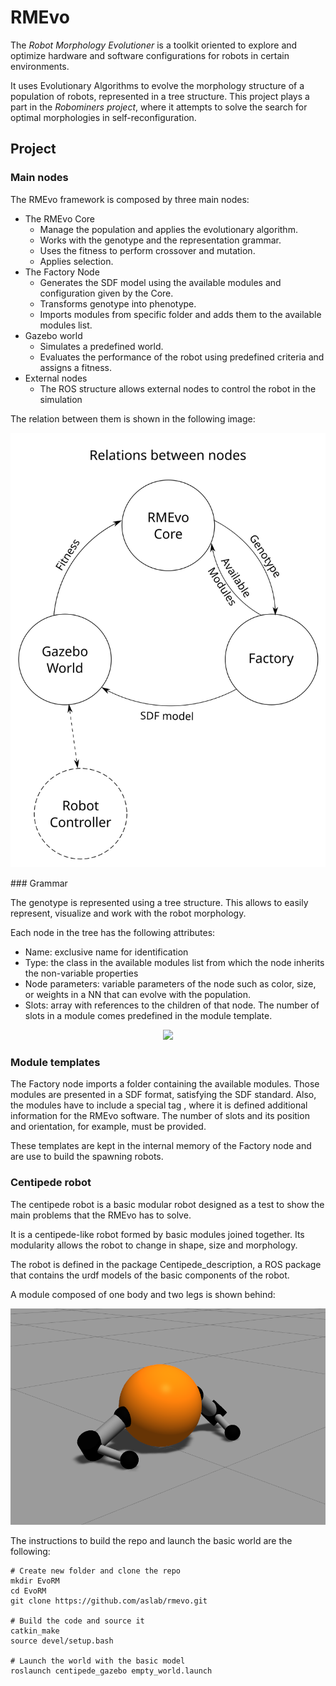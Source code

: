 # RMEvo

The *Robot Morphology Evolutioner* is a toolkit oriented to explore and optimize hardware and software configurations for robots in certain environments. 

It uses Evolutionary Algorithms to evolve the morphology structure of a population of robots, represented in a tree structure. This project plays a part in the *Robominers project*, where it attempts to solve the search for optimal morphologies in self-reconfiguration.

## Project

### Main nodes

The RMEvo framework is composed by three main nodes:

- The RMEvo Core
  - Manage the population and applies the evolutionary algorithm.
  - Works with the genotype and the representation grammar.
  - Uses the fitness to perform crossover and mutation.
  - Applies selection.
- The Factory Node
  - Generates the SDF model using the available modules and configuration given by the Core.
  - Transforms genotype into phenotype.
  - Imports modules from specific folder and adds them to the available modules list.
- Gazebo world
  - Simulates a predefined world.
  - Evaluates the performance of the robot using predefined criteria and assigns a fitness.
- External nodes
  - The ROS structure allows external nodes to control the robot in the simulation

The relation between them is shown in the following image:
<p align="center">
  <img src="https://github.com/aslab/rmevo/blob/master/images/Nodes.svg" width="600">
</p>
### Grammar

The genotype is represented using a tree structure. This allows to easily represent, visualize and work with the robot morphology.

Each node in the tree has the following attributes:

- Name: exclusive name for identification
- Type: the class in the available modules list from which the node inherits the non-variable properties
- Node parameters: variable parameters of the node such as color, size, or weights in a NN that can evolve with the population.
- Slots: array with references to the children of that node. The number of slots in a module comes predefined in the module template.

<p align="center">
  <img src="https://github.com/aslab/rmevo/blob/master/images/tree_node.png" width="600">
</p>

### Module templates

The Factory node imports a folder containing the available modules. Those modules are presented in a SDF format, satisfying the SDF standard. Also, the modules have to include a special tag <rmevo>, where it is defined additional information for the RMEvo software. The number of slots and its position and orientation, for example, must be provided.

These templates are kept in the internal memory of the Factory node and are use to build the spawning robots.




### Centipede robot
The centipede robot is a basic modular robot designed as a test to show the main problems that the RMEvo has to solve.

It is a centipede-like robot formed by basic modules joined together. Its modularity allows the robot to change in shape, size and morphology.

The robot is defined in the package Centipede_description, a ROS package that contains the urdf models of the basic components of the robot.

A module composed of one body and two legs is shown behind:
<p align="center">
  <img src="https://github.com/aslab/rmevo/blob/master/images/centipede_module.png" width="600">
</p>

The instructions to build the repo and launch the basic world are the following:

```
# Create new folder and clone the repo
mkdir EvoRM
cd EvoRM
git clone https://github.com/aslab/rmevo.git

# Build the code and source it
catkin_make
source devel/setup.bash

# Launch the world with the basic model
roslaunch centipede_gazebo empty_world.launch
```


